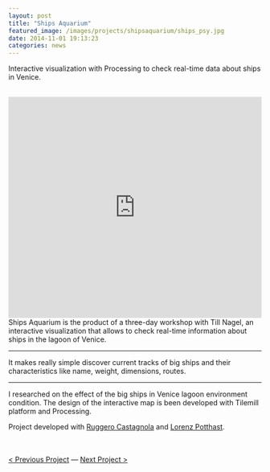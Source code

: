 ```yaml
---
layout: post
title: "Ships Aquarium"
featured_image: /images/projects/shipsaquarium/ships_psy.jpg
date: 2014-11-01 19:13:23
categories: news
---
```


Interactive visualization with Processing to check real-time data about ships in Venice.

<br>
<iframe src="https://player.vimeo.com/video/59518870?color=e74c3c&title=0&byline=0&portrait=0" width="100%" height="440" frameborder="0" webkitallowfullscreen mozallowfullscreen allowfullscreen></iframe>

<br>
Ships Aquarium is the product of a three-day workshop with Till Nagel, an interactive visualization that allows to check real-time information about ships in the lagoon of Venice.
<hr>
<div class="highlight">
It makes really simple discover current tracks of big ships and their characteristics like name, weight, dimensions, routes.
</div>
<hr>
I researched on the effect of the big ships in Venice lagoon environment condition. The design of the interactive map is been developed with Tilemill platform and Processing.

<img src="http://payload138.cargocollective.com/1/10/325579/5074354/sa2.png" alt="">

<img src="http://payload138.cargocollective.com/1/10/325579/5074354/sa1.png" alt="">

<img src="http://payload138.cargocollective.com/1/10/325579/5074354/sa3.png" alt="">

Project developed with <a href="http://ruggerocastagnola.com/" target="_blank">Ruggero Castagnola</a> and <a href="http://www.lorenzpotthast.de/" target="_blank">Lorenz Potthast</a>.

<br>
<br>
<a href="http://fabriziogoglia.com//news/2015/01/01/Materiaterza-Uncreative-Artefacts.html">< Previous Project</a> — <a href="http://fabriziogoglia.com//news/2014/10/04/Automaton-forger.html">Next Project ></a>
